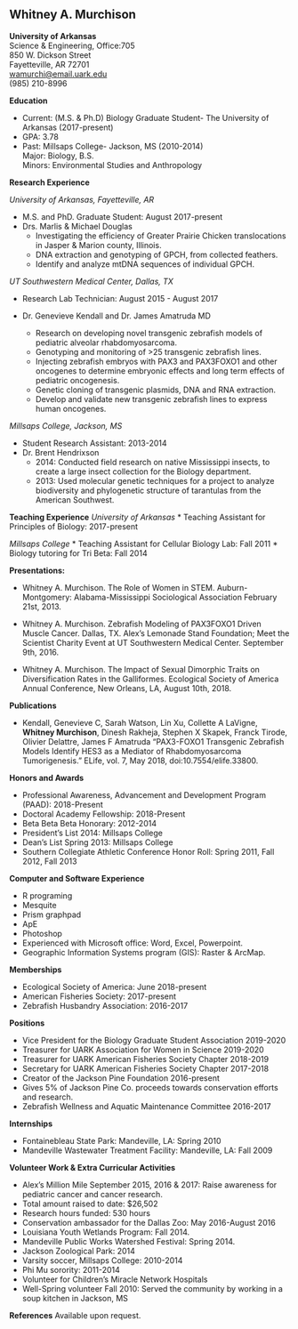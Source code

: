 ## Whitney A. Murchison  
**University of Arkansas**  
Science & Engineering, Office:705  
850 W. Dickson Street  
Fayetteville, AR 72701  
wamurchi@email.uark.edu    
(985) 210-8996  

**Education**   
* Current: (M.S. & Ph.D) Biology Graduate Student- The University of Arkansas (2017-present)   
* GPA: 3.78  
* Past: Millsaps College- Jackson, MS (2010-2014)  
	    Major: Biology, B.S.   
	    Minors: Environmental Studies and Anthropology    

**Research Experience**   

*University of Arkansas, Fayetteville, AR*
* M.S. and PhD. Graduate Student: August 2017-present    
* Drs. Marlis & Michael Douglas   
	* Investigating the efficiency of Greater Prairie Chicken translocations in Jasper & Marion county, Illinois. 
	* DNA extraction and genotyping of GPCH, from collected feathers. 
	* Identify and analyze mtDNA sequences of individual GPCH. 

*UT Southwestern Medical Center, Dallas, TX*
* Research Lab Technician: August 2015 - August 2017 
* Dr. Genevieve Kendall and Dr. James Amatruda MD

	* Research on developing novel transgenic zebrafish models of pediatric alveolar rhabdomyosarcoma.
	* Genotyping and monitoring of  >25 transgenic zebrafish lines. 
	* Injecting zebrafish embryos with PAX3 and PAX3FOXO1 and other oncogenes to determine embryonic effects and long term effects of pediatric oncogenesis. 
	* Genetic cloning of transgenic plasmids, DNA and RNA extraction. 
	* Develop and validate new transgenic zebrafish lines to express human oncogenes.

*Millsaps College, Jackson, MS*
* Student Research Assistant: 2013-2014
* Dr. Brent Hendrixson
	* 2014: Conducted field research on native Mississippi insects, to create a large insect collection for the Biology department. 
	* 2013: Used molecular genetic techniques for a project to analyze biodiversity and phylogenetic structure of tarantulas from the American Southwest.    
 
**Teaching Experience**
*University of Arkansas*
	* Teaching Assistant for Principles of Biology: 2017-present  

*Millsaps College*
	* Teaching Assistant for Cellular Biology Lab: Fall 2011 
	* Biology tutoring for Tri Beta: Fall 2014  

**Presentations:**
* Whitney A. Murchison. The Role of Women in STEM. Auburn-Montgomery: Alabama-Mississippi Sociological Association February 21st, 2013. 

* Whitney A. Murchison. Zebrafish Modeling of PAX3FOXO1 Driven Muscle Cancer. Dallas, TX. Alex’s Lemonade Stand Foundation; Meet the Scientist Charity Event at UT Southwestern Medical Center. September 9th, 2016. 

* Whitney A. Murchison. The Impact of Sexual Dimorphic Traits on Diversification Rates in the Galliformes. Ecological Society of America Annual Conference, New Orleans, LA, August 10th, 2018.   

**Publications**
* Kendall, Genevieve C,  Sarah Watson, Lin Xu, Collette A LaVigne, **Whitney Murchison**, Dinesh Rakheja, Stephen X Skapek, Franck Tirode, Olivier Delattre, James F Amatruda “PAX3-FOXO1 Transgenic Zebrafish Models Identify HES3 as a Mediator of Rhabdomyosarcoma Tumorigenesis.” ELife, vol. 7, May 2018, doi:10.7554/elife.33800. 

**Honors and Awards**
* Professional Awareness, Advancement and Development Program (PAAD): 2018-Present 
* Doctoral Academy Fellowship: 2018-Present 
* Beta Beta Beta Honorary: 2012-2014 
* President’s List 2014: Millsaps College 
* Dean’s List Spring 2013: Millsaps College  
* Southern Collegiate Athletic Conference Honor Roll: Spring 2011, Fall 2012, Fall 2013

**Computer and Software Experience** 
* R programing 
* Mesquite 
* Prism graphpad 
* ApE
* Photoshop
* Experienced with Microsoft office: Word, Excel, Powerpoint.
* Geographic Information Systems program (GIS): Raster & ArcMap.

**Memberships**
* Ecological Society of America: June 2018-present 
* American Fisheries Society: 2017-present
* Zebrafish Husbandry Association: 2016-2017

**Positions**
* Vice President for the Biology Graduate Student Association 2019-2020
* Treasurer for UARK Association for Women in Science 2019-2020
* Treasurer for UARK American Fisheries Society Chapter 2018-2019
* Secretary for UARK American Fisheries Society Chapter 2017-2018
* Creator of the Jackson Pine Foundation 2016-present 
* Gives 5% of Jackson Pine Co. proceeds towards conservation efforts and research. 
* Zebrafish Wellness and Aquatic Maintenance Committee 2016-2017 

**Internships** 	
* Fontainebleau State Park: Mandeville, LA: Spring 2010 
* Mandeville Wastewater Treatment Facility: Mandeville, LA: Fall 2009

**Volunteer Work & Extra Curricular Activities** 
* Alex’s Million Mile September 2015, 2016 & 2017: Raise awareness for pediatric cancer and cancer research. 
* Total amount raised to date: $26,502 
* Research hours funded: 530 hours
* Conservation ambassador for the Dallas Zoo: May 2016-August 2016
* Louisiana Youth Wetlands Program: Fall 2014.
* Mandeville Public Works Watershed Festival: Spring 2014.
* Jackson Zoological Park: 2014
* Varsity soccer, Millsaps College: 2010-2014
* Phi Mu sorority: 2011-2014 
* Volunteer for Children’s Miracle Network Hospitals
* Well-Spring volunteer Fall 2010: Served the community by working in a soup kitchen in Jackson, MS
 
**References** 
Available upon request.  

